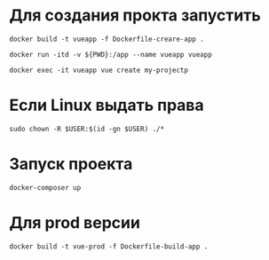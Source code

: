 # Для создания прокта запустить

```
docker build -t vueapp -f Dockerfile-creare-app .
```
```
docker run -itd -v ${PWD}:/app --name vueapp vueapp
```
```
docker exec -it vueapp vue create my-projectp
```
# Если Linux выдать права
```
sudo chown -R $USER:$(id -gn $USER) ./*
```

# Запуск проекта
```
docker-composer up
```

# Для prod версии
```
docker build -t vue-prod -f Dockerfile-build-app .
```

